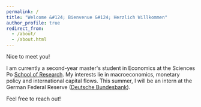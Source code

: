 ```yaml
---
permalink: /
title: "Welcome &#124; Bienvenue &#124; Herzlich Willkommen"
author_profile: true
redirect_from: 
  - /about/
  - /about.html
---
```


Nice to meet you! 

I am currently a  second-year master's student in Economics at the Sciences Po [School of Research](https://www.sciencespo.fr/ecole-recherche/en/academics/masters/master-economics/). My interests lie in macroeconomics, monetary policy and international capital flows. This summer, I will be an intern at the German Federal Reserve ([Deutsche Bundesbank](https://www.bundesbank.de)).

Feel free to reach out!
